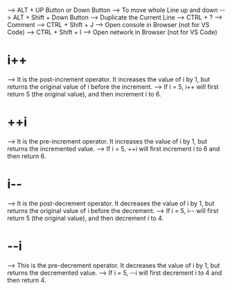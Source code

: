 --> ALT + UP Button or Down Button --> To move whole Line up and down 
--> ALT + Shift + Down Button --> Duplicate the Current Line 
--> CTRL + ? --> Comment 
--> CTRL + Shift + J --> Open console in Browser (not for VS Code)
--> CTRL + Shift + I --> Open network in Browser (not for VS Code)

# i++
--> It is the post-increment operator. It increases the value of i by 1, but returns the original value of i before the increment.
--> If i = 5, i++ will first return 5 (the original value), and then increment i to 6.

# ++i
--> It is the pre-increment operator. It increases the value of i by 1, but returns the incremented value.
--> If i = 5, ++i will first increment i to 6 and then return 6.

# i--
--> It is the post-decrement operator. It decreases the value of i by 1, but returns the original value of i before the decrement.
--> If i = 5, i-- will first return 5 (the original value), and then decrement i to 4.

# --i
--> This is the pre-decrement operator. It decreases the value of i by 1, but returns the decremented value.
--> If i = 5, --i will first decrement i to 4 and then return 4.
